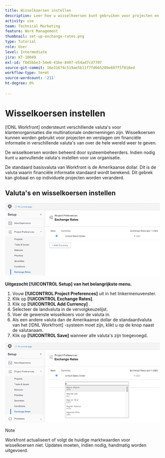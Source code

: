 ```yaml
---
title: Wisselkoersen instellen
description: Leer hoe u wisselkoersen kunt gebruiken voor projecten en rapporten om financiële informatie in verschillende valuta's van over de hele wereld weer te geven.
activity: use
team: Technical Marketing
feature: Work Management
thumbnail: set-up-exchange-rates.png
type: Tutorial
role: User
level: Intermediate
jira: KT-10049
exl-id: f0d5bbe3-54e6-41be-8497-e54ad7cd7707
source-git-commit: 16e31674c519ae5b11f7fd665289e697f5f816ed
workflow-type: tm+mt
source-wordcount: '211'
ht-degree: 0%

---
```


# Wisselkoersen instellen

[!DNL Workfront] ondersteunt verschillende valuta&#39;s voor klantenorganisaties die multinationale ondernemingen zijn. Wisselkoersen kunnen worden gebruikt voor projecten en verslagen om financiële informatie in verschillende valuta&#39;s van over de hele wereld weer te geven.

De wisselkoersen worden beheerd door systeembeheerders. Indien nodig kunt u aanvullende valuta&#39;s instellen voor uw organisatie.

De standaard basisvaluta van Workfront is de Amerikaanse dollar. Dit is de valuta waarin financiële informatie standaard wordt berekend. Dit gebrek kan globaal en op individuele projecten worden veranderd.

## Valuta&#39;s en wisselkoersen instellen

![ een beeld van het selecteren van wisselkoersen ](assets/setting-up-finances-4.png)

**Uitgezocht [!UICONTROL Setup] van het belangrijkste menu.**

1. Vouw **[!UICONTROL Project Preferences]** uit in het linkermenuvenster.
1. Klik op **[!UICONTROL Exchange Rates]**.
1. Klik op **[!UICONTROL Add Currency]** .
1. Selecteer de landvaluta in de vervolgkeuzelijst.
1. Voer de gewenste wisselkoers voor de valuta in.
1. Als een andere valuta dan de Amerikaanse dollar de standaardvaluta van het [!DNL Workfront] -systeem moet zijn, klikt u op de knop naast de valutanaam.
1. Klik op **[!UICONTROL Save]** wanneer alle valuta&#39;s zijn toegevoegd.

![ een beeld van het toevoegen van een munt aan de lijst van wisselkoersen ](assets/setting-up-finances-5.png)

>[!NOTE]
>
>Workfront actualiseert of volgt de huidige marktwaarden voor wisselkoersen niet. Updates moeten, indien nodig, handmatig worden uitgevoerd.
